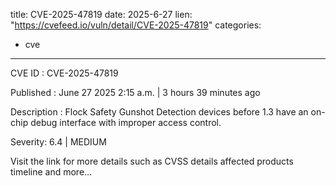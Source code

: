  
title: CVE-2025-47819
date: 2025-6-27
lien: "https://cvefeed.io/vuln/detail/CVE-2025-47819"
categories:
  - cve
---

CVE ID : CVE-2025-47819

Published :  June 27
2025
2:15 a.m. | 3 hours
39 minutes ago

Description : Flock Safety Gunshot Detection devices before 1.3 have an on-chip debug interface with improper access control.

Severity: 6.4 | MEDIUM

Visit the link for more details
such as CVSS details
affected products
timeline
and more...
